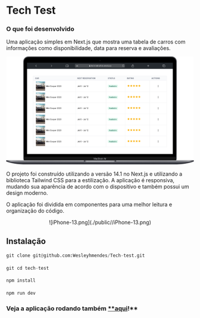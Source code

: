 # Tech Test

### O que foi desenvolvido

Uma aplicação simples em Next.js que mostra uma tabela de carros com informações como disponibilidade, data para reserva e avaliações.

![macbook.png](./public/macbook.png)

O projeto foi construído utilizando a versão 14.1 no Next.js e utilizando a biblioteca Tailwind CSS para a estilização. A aplicação é responsiva, mudando sua aparência de acordo com o dispositivo e também possui um design moderno.

O aplicação foi dividida em componentes para uma melhor leitura e organização do código.


<div align="center">
![iPhone-13.png](./public//iPhone-13.png)
</div>


## Instalação

```python
git clone git@github.com:Wesleyhmendes/Tech-test.git

git cd tech-test

npm install

npm run dev
```

### Veja a aplicação rodando também [**aqui](https://tech-test-ochre.vercel.app/)!**
